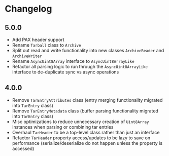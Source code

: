 # Changelog

## 5.0.0

- Add PAX header support
- Rename `Tarball` class to `Archive`
- Split out read and write functionality into new classes `ArchiveReader` and `ArchiveWriter`
- Rename `AsyncUint8Array` interface to `AsyncUint8ArrayLike`
- Refactor all parsing logic to run through the `AsyncUint8ArrayLike` interface to de-duplicate sync vs async operations

## 4.0.0

- Remove `TarEntryAttributes` class (entry merging functionality migrated into `TarEntry` class)
- Remove `TarEntryMetadata` class (buffer parsing functionality migrated into `TarEntry` class)
- Misc optimizations to reduce unnecessary creation of `Uint8Array` instances when parsing or combining tar entries
- Overhaul `TarHeader` to be a top-level class rather than just an interface
- Refactor `TarHeader` property access/updates to be lazy to save on performance (serialize/deserialize do not happen unless the property is accessed)
